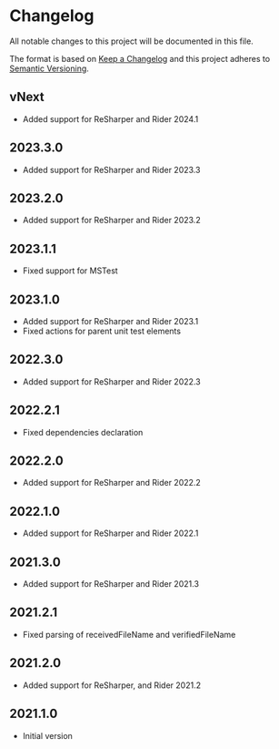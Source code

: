 # Changelog
All notable changes to this project will be documented in this file.

The format is based on [Keep a Changelog](http://keepachangelog.com/en/1.0.0/)
and this project adheres to [Semantic Versioning](http://semver.org/spec/v2.0.0.html).

## vNext
- Added support for ReSharper and Rider 2024.1

## 2023.3.0
- Added support for ReSharper and Rider 2023.3

## 2023.2.0
- Added support for ReSharper and Rider 2023.2

## 2023.1.1
- Fixed support for MSTest

## 2023.1.0
- Added support for ReSharper and Rider 2023.1
- Fixed actions for parent unit test elements

## 2022.3.0
- Added support for ReSharper and Rider 2022.3

## 2022.2.1
- Fixed dependencies declaration

## 2022.2.0
- Added support for ReSharper and Rider 2022.2

## 2022.1.0
- Added support for ReSharper and Rider 2022.1

## 2021.3.0
- Added support for ReSharper and Rider 2021.3

## 2021.2.1
- Fixed parsing of receivedFileName and verifiedFileName

## 2021.2.0
- Added support for ReSharper, and Rider 2021.2

## 2021.1.0
- Initial version
